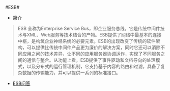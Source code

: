 #ESB#
* 简介

> ESB 全称为Enterprise Service Bus，即企业服务总线。它是传统中间件技术与XML、Web服务等技术结合的产物。ESB提供了网络中最基本的连接中枢，是构筑企业神经系统的必要元素。ESB的出现改变了传统的软件架构，可以提供比传统中间件产品更为廉价的解决方案，同时它还可以消除不同应用之间的技术差异，让不同的应用服务器协调运作，实现了不同服务之间的通信与整合。从功能上看，ESB提供了事件驱动和文档导向的处理模式，以及分布式的运行管理机制，它支持基于内容的路由和过滤，具备了复杂数据的传输能力，并可以提供一系列的标准接口。

* [ESB问答](./esb_faq.md)


